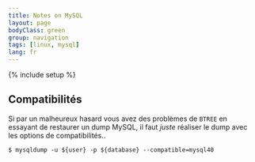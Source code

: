 ```yaml
---
title: Notes on MySQL
layout: page
bodyClass: green
group: navigation
tags: [linux, mysql]
lang: fr
---
```

{% include setup %}

## Compatibilités

Si par un malheureux hasard vous avez des problèmes de `BTREE` en essayant de
restaurer un dump MySQL, il faut _juste_ réaliser le dump avec les options de 
compatibilités.. 

    $ mysqldump -u ${user} -p ${database} --compatible=mysql40
